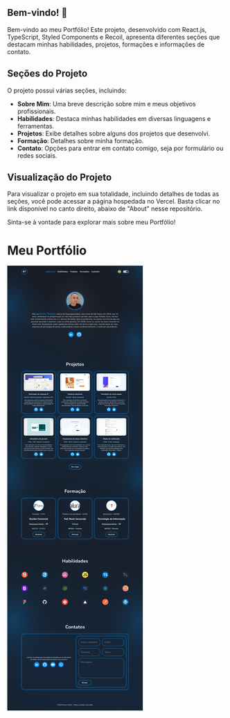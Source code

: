 ## Bem-vindo! 👋

Bem-vindo ao meu Portfólio! Este projeto, desenvolvido com React.js, TypeScript, Styled Components e Recoil, apresenta diferentes seções que destacam minhas habilidades, projetos, formações e informações de contato.

## Seções do Projeto

O projeto possui várias seções, incluindo:

- **Sobre Mim**: Uma breve descrição sobre mim e meus objetivos profissionais.
- **Habilidades**: Destaca minhas habilidades em diversas linguagens e ferramentas.
- **Projetos**: Exibe detalhes sobre alguns dos projetos que desenvolvi.
- **Formação**: Detalhes sobre minha formação.
- **Contato**: Opções para entrar em contato comigo, seja por formulário ou redes sociais.

## Visualização do Projeto

Para visualizar o projeto em sua totalidade, incluindo detalhes de todas as seções, você pode acessar a página hospedada no Vercel. Basta clicar no link disponível no canto direito, abaixo de "About" nesse repositório.

Sinta-se à vontade para explorar mais sobre meu Portfólio!

# Meu Portfólio

![Imagem/ilustração do projeto para desktop](public/Design/Desktop-dark.png)